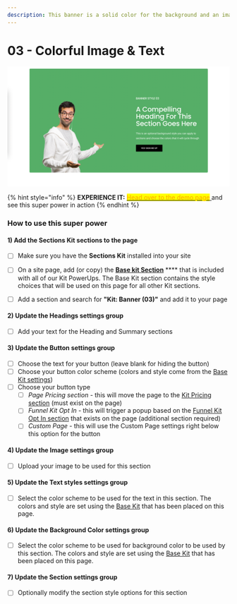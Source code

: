 ```yaml
---
description: This banner is a solid color for the background and an image. on the side
---
```


# 03 - Colorful Image & Text

![](<../../../.gitbook/assets/Screen Shot 2022-01-15 at 12.56.06 PM.png>)

{% hint style="info" %}
**EXPERIENCE IT:** [<mark style="color:orange;">Head over to the demo page</mark> ](https://powerupkit.thinkific.com/pages/banners)and see this super power in action
{% endhint %}

### How to use this super power

#### 1) Add the Sections Kit sections to the page

* [ ] Make sure you have the **Sections Kit** installed into your site
* [ ] On a site page, add (or copy) the [**Base kit Section**](../../kit-common-sections/base-kit.md) **** that is included with all of our Kit PowerUps. The Base Kit section contains the style choices that will be used on this page for all other Kit sections.&#x20;
* [ ] Add a section and search for **"Kit: Banner (03)"** and add it to your page



#### 2) Update the Headings settings group

* [ ] Add your text for the Heading and Summary sections

#### 3) Update the Button settings group

* [ ] Choose the text for your button (leave blank for hiding the button)
* [ ] Choose your button color scheme (colors and style come from the [Base Kit settings](../../kit-common-sections/base-kit.md#buttons))
* [ ] Choose your button type
  * [ ] _Page Pricing section_ - this will move the page to the [Kit Pricing section](../pricing-sections/) (must exist on the page)
  * [ ] _Funnel Kit Opt In_ - this will trigger a popup based on the [Funnel Kit Opt In section](../../kit-common-sections/funnel-kit-opt-in.md) that exists on the page (additional section required)
  * [ ] _Custom Page_ - this will use the Custom Page settings right below this option for the button

#### 4) Update the Image settings group

* [ ] Upload your image to be used for this section

#### 5) Update the Text styles settings group

* [ ] Select the color scheme to be used for the text in this section. The colors and style are set using the [Base Kit](../../kit-common-sections/base-kit.md) that has been placed on this page.

#### 6) Update the Background Color settings group

* [ ] Select the color scheme to be used for background color to be used by this section. The colors and style are set using the [Base Kit](../../kit-common-sections/base-kit.md) that has been placed on this page.

#### 7) Update the Section settings group

* [ ] Optionally modify the section style options for this section
